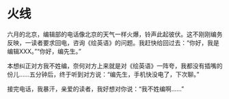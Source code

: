 # 火线

六月的北京，编辑部的电话像北京的天气一样火爆，铃声此起彼伏。这不刚刚编务反映，一读者要求回电，咨询《绘英语》的问题。我赶快给回过去：“你好，我是编辑XXX。”“你好，编先生。” 

本想纠正对方我不姓编，奈何对方上来就是对《绘英语》一阵夸，我都没有插嘴的份儿……五分钟后，终于听到对方说：“编先生，手机快没电了，下次聊。” 

接完电话，我暴汗，亲爱的读者，我好想对你说：“我不姓编啊……”